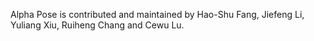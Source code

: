 Alpha Pose is contributed and maintained by Hao-Shu Fang, Jiefeng Li, Yuliang Xiu, Ruiheng Chang and Cewu Lu.
